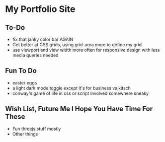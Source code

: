 # My Portfolio Site

## To-Do

- fix that janky color bar AGAIN
- Get better at CSS grids, using grid-area more to define my grid
- use viewport and view width more often for responsive design with less media queries needed

## Fun To Do
- easter eggs
- a light dark mode toggle except it's for business vs kitsch
- conway's game of life in css or script involved somewhere sneaky

## Wish List, Future Me I Hope You Have Time For These
- Fun threejs stuff mostly
- Other things
